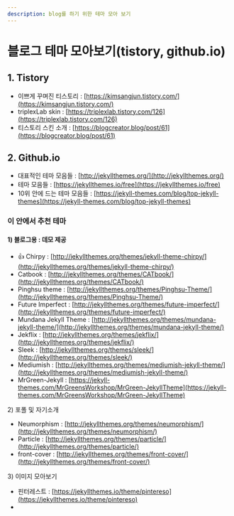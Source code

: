```yaml
---
description: blog를 하기 위한 테마 모아 보기
---
```


# 블로그 테마 모아보기(tistory, github.io)

## 1. Tistory

* 이쁘게 꾸며진 티스토리 : [https://kimsangjun.tistory.com/](https://kimsangjun.tistory.com/)
* triplexLab skin : [https://triplexlab.tistory.com/126](https://triplexlab.tistory.com/126)
* 티스토리 스킨 소개 : [https://blogcreator.blog/post/61](https://blogcreator.blog/post/61)



## 2. Github.io

* 대표적인 테마 모음들 : [http://jekyllthemes.org/](http://jekyllthemes.org/)
* 테마 모음들 : [https://jekyllthemes.io/free](https://jekyllthemes.io/free)
* 10위 안에 드는 테마 모음들 : [https://jekyll-themes.com/blog/top-jekyll-themes](https://jekyll-themes.com/blog/top-jekyll-themes)

### 이 안에서 추천 테마

#### 1) 블로그용 : 데모 제공

* :thumbsup: Chirpy : [http://jekyllthemes.org/themes/jekyll-theme-chirpy/](http://jekyllthemes.org/themes/jekyll-theme-chirpy/)
* Catbook : [http://jekyllthemes.org/themes/CATbook/](http://jekyllthemes.org/themes/CATbook/)
* Pinghsu theme :  [http://jekyllthemes.org/themes/Pinghsu-Theme/](http://jekyllthemes.org/themes/Pinghsu-Theme/)
* Future Imperfect : [http://jekyllthemes.org/themes/future-imperfect/](http://jekyllthemes.org/themes/future-imperfect/)
* Mundana Jekyll Theme : [http://jekyllthemes.org/themes/mundana-jekyll-theme/](http://jekyllthemes.org/themes/mundana-jekyll-theme/)
* Jekflix : [http://jekyllthemes.org/themes/jekflix/](http://jekyllthemes.org/themes/jekflix/)
* Sleek : [http://jekyllthemes.org/themes/sleek/](http://jekyllthemes.org/themes/sleek/)
* Mediumish : [http://jekyllthemes.org/themes/mediumish-jekyll-theme/](http://jekyllthemes.org/themes/mediumish-jekyll-theme/)
* MrGreen-Jekyll : [https://jekyll-themes.com/MrGreensWorkshop/MrGreen-JekyllTheme](https://jekyll-themes.com/MrGreensWorkshop/MrGreen-JekyllTheme)



2\) 포폴 및 자기소개

* Neumorphism : [http://jekyllthemes.org/themes/neumorphism/](http://jekyllthemes.org/themes/neumorphism/)
* Particle :  [http://jekyllthemes.org/themes/particle/](http://jekyllthemes.org/themes/particle/)
* front-cover : [http://jekyllthemes.org/themes/front-cover/](http://jekyllthemes.org/themes/front-cover/)



3\) 이미지 모아보기

* 핀터레스트 : [https://jekyllthemes.io/theme/pintereso](https://jekyllthemes.io/theme/pintereso)
*
